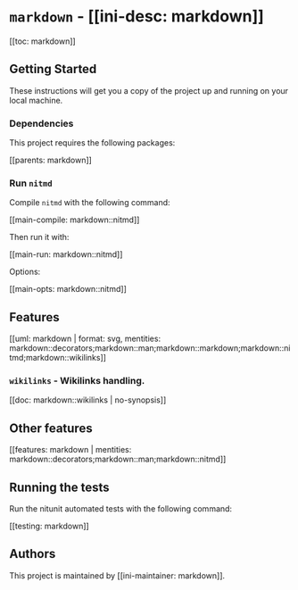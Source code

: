 # `markdown` - [[ini-desc: markdown]]

[[toc: markdown]]

## Getting Started

These instructions will get you a copy of the project up and running on your local machine.

### Dependencies

This project requires the following packages:

[[parents: markdown]]

### Run `nitmd`

Compile `nitmd` with the following command:

[[main-compile: markdown::nitmd]]

Then run it with:

[[main-run: markdown::nitmd]]

Options:

[[main-opts: markdown::nitmd]]

## Features

[[uml: markdown | format: svg, mentities: markdown::decorators;markdown::man;markdown::markdown;markdown::nitmd;markdown::wikilinks]]

### `wikilinks` - Wikilinks handling.

[[doc: markdown::wikilinks | no-synopsis]]

## Other features

[[features: markdown | mentities: markdown::decorators;markdown::man;markdown::nitmd]]

## Running the tests

Run the nitunit automated tests with the following command:

[[testing: markdown]]

## Authors

This project is maintained by [[ini-maintainer: markdown]].
